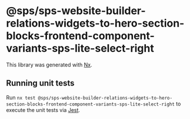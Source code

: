 # @sps/sps-website-builder-relations-widgets-to-hero-section-blocks-frontend-component-variants-sps-lite-select-right

This library was generated with [Nx](https://nx.dev).

## Running unit tests

Run `nx test @sps/sps-website-builder-relations-widgets-to-hero-section-blocks-frontend-component-variants-sps-lite-select-right` to execute the unit tests via [Jest](https://jestjs.io).
